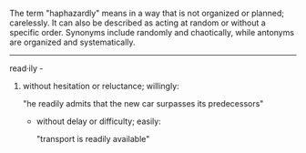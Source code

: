 
The term "haphazardly" means in a way that is not organized or planned; carelessly. It can also be described as acting at random or without a specific order. Synonyms include randomly and chaotically, while antonyms are organized and systematically.


---

read·ily -
1. without hesitation or reluctance; willingly:
    
    "he readily admits that the new car surpasses its predecessors"
    
    - without delay or difficulty; easily:
        
        "transport is readily available"
        
